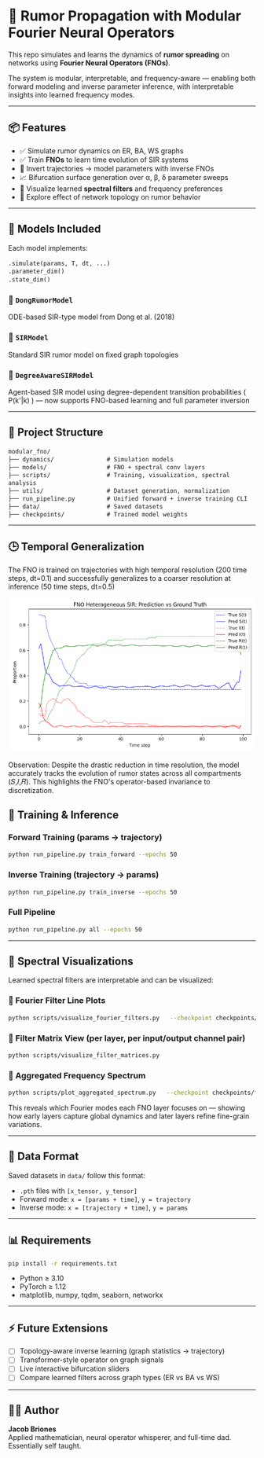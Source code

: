 # 🧠 Rumor Propagation with Modular Fourier Neural Operators

This repo simulates and learns the dynamics of **rumor spreading** on networks using **Fourier Neural Operators (FNOs)**.

The system is modular, interpretable, and frequency-aware — enabling both forward modeling and inverse parameter inference, with interpretable insights into learned frequency modes.

---

## 📦 Features

- ✅ Simulate rumor dynamics on ER, BA, WS graphs
- ✅ Train **FNOs** to learn time evolution of SIR systems
- 🔁 Invert trajectories → model parameters with inverse FNOs
- 📈 Bifurcation surface generation over α, β, δ parameter sweeps
- 🧠 Visualize learned **spectral filters** and frequency preferences
- 🔎 Explore effect of network topology on rumor behavior

---

## 🧬 Models Included

Each model implements:

```python
.simulate(params, T, dt, ...)
.parameter_dim()
.state_dim()
```

### 🔹 `DongRumorModel`  
ODE-based SIR-type model from Dong et al. (2018)

### 🔹 `SIRModel`  
Standard SIR rumor model on fixed graph topologies

### 🔹 `DegreeAwareSIRModel`  
Agent-based SIR model using degree-dependent transition probabilities \( P(k'|k) \) — now supports FNO-based learning and full parameter inversion

---

## 📂 Project Structure

```
modular_fno/
├── dynamics/               # Simulation models
├── models/                 # FNO + spectral conv layers
├── scripts/                # Training, visualization, spectral analysis
├── utils/                  # Dataset generation, normalization
├── run_pipeline.py         # Unified forward + inverse training CLI
├── data/                   # Saved datasets
├── checkpoints/            # Trained model weights
```

---


## 🕒 Temporal Generalization
The FNO is trained on trajectories with high temporal resolution (200 time steps, dt=0.1) and successfully generalizes to a coarser resolution at inference (50 time steps, dt=0.5)

<p align="center"> <img src="figures/inference_T50_dt0_5.png" width="600"/> </p>

Observation: Despite the drastic reduction in time resolution, the model accurately tracks the evolution of rumor states across all compartments (𝑆,𝐼,𝑅). This highlights the FNO's operator-based invariance to discretization.

## 🔧 Training & Inference

### Forward Training (params → trajectory)
```bash
python run_pipeline.py train_forward --epochs 50
```

### Inverse Training (trajectory → params)
```bash
python run_pipeline.py train_inverse --epochs 50
```

### Full Pipeline
```bash
python run_pipeline.py all --epochs 50
```

---

## 🎨 Spectral Visualizations

Learned spectral filters are interpretable and can be visualized:

### 🔹 Fourier Filter Line Plots
```bash
python scripts/visualize_fourier_filters.py   --checkpoint checkpoints/fno_forward_heterogeneous.pth   --in_channels 5 --out_channels 3
```

### 🔹 Filter Matrix View (per layer, per input/output channel pair)
```bash
python scripts/visualize_filter_matrices.py
```

### 🔹 Aggregated Frequency Spectrum
```bash
python scripts/plot_aggregated_spectrum.py   --checkpoint checkpoints/fno_forward_heterogeneous.pth   --in_channels 5 --out_channels 3
```

This reveals which Fourier modes each FNO layer focuses on — showing how early layers capture global dynamics and later layers refine fine-grain variations.

---

## 💾 Data Format

Saved datasets in `data/` follow this format:
- `.pth` files with `[x_tensor, y_tensor]`
- Forward mode: `x = [params + time]`, `y = trajectory`
- Inverse mode: `x = [trajectory + time]`, `y = params`

---

## 📊 Requirements

```bash
pip install -r requirements.txt
```

- Python ≥ 3.10
- PyTorch ≥ 1.12
- matplotlib, numpy, tqdm, seaborn, networkx

---

## ⚡ Future Extensions

- [ ] Topology-aware inverse learning (graph statistics → trajectory)
- [ ] Transformer-style operator on graph signals
- [ ] Live interactive bifurcation sliders
- [ ] Compare learned filters across graph types (ER vs BA vs WS)

---

## 👨‍🔬 Author

**Jacob Briones**  
Applied mathematician, neural operator whisperer, and full-time dad. Essentially self taught.
